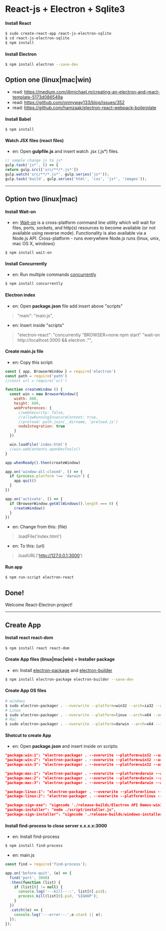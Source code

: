 # React-js + Electron + Sqlite3

#### Install React
```bash
$ sudo create-react-app react-js-electron-sqlite
$ cd react-js-electron-sqlite
$ npm install
```

#### Install Electron
```bash
$ npm install electron --save-dev
```
## Option one (linux|mac|win)
* read: https://medium.com/@michael.m/creating-an-electron-and-react-template-5173d086549a
* read: https://github.com/onmyway133/blog/issues/352
* read: https://github.com/hamzaak/electron-react-webpack-boilerplate
#### Install Babel
```node
$ npm install 
```
#### Watch JSX files (react files)
* en: Open **gulpfile.js** and insert watch .jsx (.js*) files.
```js
// sample change js to js*
gulp.task('js*', () => {
return gulp.src(['src/**/*.js*'])
gulp.watch('src/**/*.js*', gulp.series('js*'));  
gulp.task('build', gulp.series('html', 'css', 'js*', 'images'));

```
----

## Option two (linux|mac)
#### Install Wait-on
* en: [Wait-on](https://www.npmjs.com/package/wait-on) is a cross-platform command line utility which will wait for files, ports, sockets, and http(s) resources to become available (or not available using reverse mode). Functionality is also available via a Node.js API. Cross-platform - runs everywhere Node.js runs (linux, unix, mac OS X, windows)
```node
$ npm install wait-on
```

#### Install Concurrently
* en: Run multiple commands [concurrently](https://www.npmjs.com/package/concurrently)
```bash
$ npm install concurrently
```

#### Electron index 
* en: Open **package.json** file add insert above "scripts"
> "main": "main.js",
* en: Insert inside "scripts" 
> "electron-react": "concurrently \"BROWSER=none npm start\" \"wait-on http://localhost:3000 && electron .\"",

#### Create main.js file
* en: Copy this script: 
```js
const { app, BrowserWindow } = require('electron')
const path = require('path')
//const url = require('url')

function createWindow () {
  const win = new BrowserWindow({
    width: 800,
    height: 600,
    webPreferences: {
      //webSecurity: false,
      //allowRunningInsecureContent: true,
      //preload: path.join(__dirname, 'preload.js')
      nodeIntegration: true
    }
  })

  win.loadFile('index.html')
  //win.webContents.openDevTools()
}

app.whenReady().then(createWindow)

app.on('window-all-closed', () => {
  if (process.platform !== 'darwin') {
    app.quit()
  }
})

app.on('activate', () => {
  if (BrowserWindow.getAllWindows().length === 0) {
    createWindow()
  }
})
```
* en: Change from this: (file)
> .loadFile('index.html')
* en: To this: (url)
> .loadURL('http://127.0.0.1:3000')

#### Run app
```bash
$ npm run-script electron-react
```

## Done!
Welcome React-Electron project!

---

## Create App

#### Install react react-dom
```bash
$ npm install react react-dom
```
#### Create App files (linux|mac|win) + Installer package
* en: Install [electron-package](https://github.com/electron/electron-packager/) and [electron-builder](https://www.npmjs.com/package/electron-builder/)
```bash
$ npm install electron-package electron-builder --save-dev
```
#### Create App OS files
```bash
# windows
$ sudo electron-packager . --overwrite --platform=win32 --arch=ia32 --out=release-builds
# Linux
$ sudo electron-packager . --overwrite --platform=linux --arch=x64 --out=release-builds
# Mac
$ sudo electron-packager . --overwrite --platform=darwin --arch=x64 --icon=assets/icons/mac/icon.icns --prune=true --out=release-builds
```
#### Shotcut to create App 
* en: Open **package.json** and insert inside on scripts:
```json
"package:win:1": "electron-packager . --overwrite --platform=win32 --arch=ia32 --out=release-builds",
"package:win:2": "electron-packager . --overwrite --platform=win32 --arch=ia32 --out=release-builds --icon=assets/icons/win/app.ico",
"package:win:3": "electron-packager . --overwrite --platform=win32 --arch=ia32 --out=release-builds --icon=assets/icons/win/icon.ico --prune=true --version-string.CompanyName=CE --version-string.FileDescription=CE --version-string.ProductName=\"React Electron Sqlite\"",

"package:mac:1": "electron-packager . --overwrite --platform=darwin --arch=x64 --out=release-builds",
"package:mac:2": "electron-packager . --overwrite --platform=darwin --arch=x64 --out=release-builds --icon=assets/icons/mac/icon.icns --prune=true",
"package:mac:3": "electron-packager . --overwrite --platform=darwin --arch=x64 --out=release-builds --icon=assets/icons/mac/app.icns --osx-sign.identity='React Electron Sqlite' --extend-info=assets/mac/info.plist",

"package:linux:1": "electron-packager . --overwrite --platform=linux --arch=x64 --out=release-builds",
"package:linux:2": "electron-packager . --overwrite --platform=linux --arch=x64 --out=release-builds --icon=assets/icons/png/1024x1024.png --prune=true"

"package:sign-exe": "signcode './release-builds/Electron API Demos-win32-ia32/Electron API Demos.exe' --cert ~/electron-api-demos.p12 --prompt --name 'React Electron Sqlite' --url 'http://electron.atom.io'",
"package:installer": "node ./script/installer.js",
"package:sign-installer": "signcode './release-builds/windows-installer/ElectronAPIDemosSetup.exe' --cert ~/electron-api-demos.p12 --prompt --name 'React Electron Sqlite' --url 'http://electron.atom.io'",
```

#### Install find-process to close server x.x.x.x:3000
* en: Install find-process
```bash
$ npm install find-process
```
* en: main.js
```js
const find = require('find-process');

app.on('before-quit', (e) => {
  find('port', 3000)
  .then(function (list) {  
    if (list[0] != null) { 
      console.log('---kill---:', list[0].pid);
      process.kill(list[0].pid, 'SIGHUP'); 
    }
  })
  .catch((e) => {
    console.log('---error---',e.stack || e);
  });
});
```


####
```bash
```
####
```bash
```
####
```bash
```
####
```bash
```















<!-- 
React + Electron
https://www.youtube.com/watch?v=2_fROfS8FPE
--

